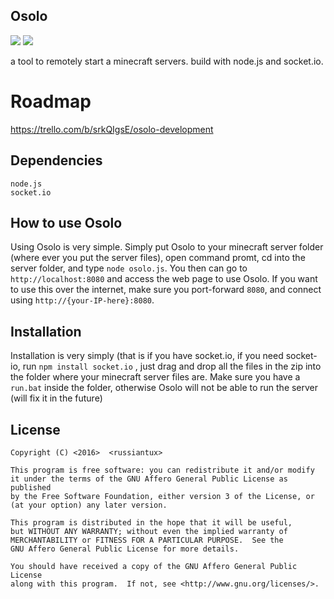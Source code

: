 ## Osolo

[![](https://img.shields.io/badge/version-v.0.0.2-ff69b4.svg?style=flat-square)](https://github.com/russiantux/osolo_nodejs/releases/tag/v.0.0.2)
[![](https://img.shields.io/badge/documentation-yes-blue.svg?style=flat-square)](https://github.com/russiantux/osolo_nodejs/blob/master/README.md)


a tool to remotely start a minecraft servers. build with node.js and socket.io.

# Roadmap
https://trello.com/b/srkQIgsE/osolo-development
## Dependencies
```
node.js
socket.io
```

## How to use Osolo
Using Osolo is very simple. Simply put Osolo to your minecraft server folder (where ever you put the server files), open command promt, cd into the server folder, and type `node osolo.js`. You then can go to `http://localhost:8080` and access the web page to use Osolo. If you want to use this over the internet, make sure you port-forward `8080`, and connect using `http://{your-IP-here}:8080`.

## Installation
Installation is very simply (that is if you have socket.io, if you need socket-io, run `npm install socket.io` , just drag and drop all the files in the zip into the folder where your minecraft server files are. Make sure you have a `run.bat` inside the folder, otherwise Osolo will not be able to run the server (will fix it in the future)


## License

    
    Copyright (C) <2016>  <russiantux>

    This program is free software: you can redistribute it and/or modify
    it under the terms of the GNU Affero General Public License as published
    by the Free Software Foundation, either version 3 of the License, or
    (at your option) any later version.

    This program is distributed in the hope that it will be useful,
    but WITHOUT ANY WARRANTY; without even the implied warranty of
    MERCHANTABILITY or FITNESS FOR A PARTICULAR PURPOSE.  See the
    GNU Affero General Public License for more details.

    You should have received a copy of the GNU Affero General Public License
    along with this program.  If not, see <http://www.gnu.org/licenses/>.



